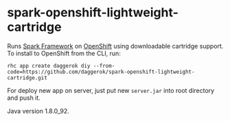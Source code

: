 spark-openshift-lightweight-cartridge
=====================================

Runs [Spark Framework](http://sparkjava.com/) on [OpenShift](https://www.openshift.com/) using downloadable cartridge support. To install to OpenShift from the CLI, run:

```fish
rhc app create daggerok diy --from-code=https://github.com/daggerok/spark-openshift-lightweight-cartridge.git
```

For deploy new app on server, just put new `server.jar` into root directory and push it.

Java version 1.8.0_92.
